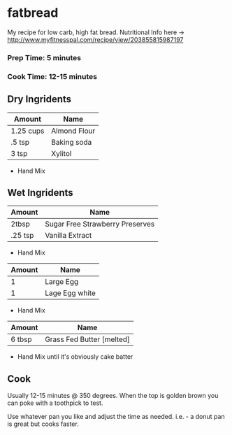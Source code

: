 # fatbread
My recipe for low carb, high fat bread. Nutritional Info here -> http://www.myfitnesspal.com/recipe/view/203855815987197

### Prep Time: 5 minutes
### Cook Time: 12-15 minutes

## Dry Ingridents
| Amount  | Name  | 
|---|---|
|1.25 cups| Almond Flour|
|.5 tsp| Baking soda|
|3 tsp| Xylitol |

* Hand Mix

## Wet Ingridents
| Amount  | Name  | 
|---|---|
|2tbsp| Sugar Free Strawberry Preserves
|.25 tsp| Vanilla Extract |

* Hand Mix

| Amount  | Name  | 
|---|---|
|1| Large Egg |
|1| Lage Egg white |

* Hand Mix

| Amount  | Name  | 
|---|---|
|6 tbsp | Grass Fed Butter [melted]

* Hand Mix until it's obviously cake batter

## Cook

Usually 12-15 minutes @ 350 degrees. When the top is golden brown you can poke with a toothpick to test.

Use whatever pan you like and adjust the time as needed. i.e. - a donut pan is great but cooks faster.
